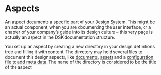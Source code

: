 # Aspects

An aspect documents a specific part of your Design System. This might be an actual component, when you are documenting the user interface, or a chapter of your company’s guide into its design culture – this very page is actually an aspect in the DSK documentation structure.

You set up an aspect by creating a new directory in your design definitions tree and filling it with content: The directory may hold several files to document this design aspects, like [documents](/The-Design-Definitions-Tree/Documents), [assets](/The-Design-Definitions-Tree/Assets) and a [configuration file to add meta data](/The-Design-Definitions-Tree/Meta-Data). The name of the directory is considered to be the title of the aspect.